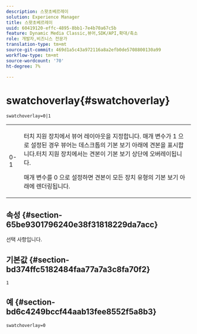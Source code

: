 ```yaml
---
description: 스왓초베르레이
solution: Experience Manager
title: 스왓초베르레이
uuid: 60419120-effc-4895-8bb1-7e4b70a67c5b
feature: Dynamic Media Classic,뷰어,SDK/API,확대/축소
role: 개발자,비즈니스 전문가
translation-type: tm+mt
source-git-commit: 469d1a5c43a972116a8a2efb0de5708800130a99
workflow-type: tm+mt
source-wordcount: '70'
ht-degree: 7%

---
```



# swatchoverlay{#swatchoverlay}

`swatchoverlay=0|1`

<table id="table_9B98C97485DD4DEB8A6ECBCE8DF6B886"> 
 <tbody> 
  <tr> 
   <td colname="col1"> <p> <span class="codeph"> 0-1  </span> </p> </td> 
   <td colname="col2"> <p>터치 지원 장치에서 뷰어 레이아웃을 지정합니다. 매개 변수가 <span class="codeph"> 1 </span>으로 설정된 경우 뷰어는 데스크톱의 기본 보기 아래에 견본을 표시합니다.터치 지원 장치에서는 견본이 기본 보기 상단에 오버레이됩니다. </p> <p>매개 변수를 <span class="codeph"> 0 </span>으로 설정하면 견본이 모든 장치 유형의 기본 보기 아래에 렌더링됩니다. </p> </td> 
  </tr> 
 </tbody> 
</table>

## 속성 {#section-65be9301796240e38f31818229da7acc}

선택 사항입니다.

## 기본값 {#section-bd374ffc5182484faa77a7a3c8fa70f2}

`1`

## 예 {#section-bd6c4249bccf44aab13fee8552f5a8b3}

`swatchoverlay=0`

